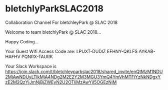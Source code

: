 # bletchlyParkSLAC2018
Collaboration Channel For bletchleyPark @ SLAC 2018


Welcome to team bletchlyPark @ SLAC 2018...

Happy Coding...

Your Guest Wifi Access Code are:
LPUXT-DUDIZ
EFHNY-QKLFS
AYKAB-HAFHV
PQNRX-TAURK


Your Slack Workspace is https://join.slack.com/t/bletchleyparkslac2018/shared_invite/enQtMzM1NDU2MjAwNDUyLTlkMjA4NDg2M2E2Y2M3MGU3YmQ4YmVhMTFiYzNkNDgxYzE2M2QzYjJmNjBjZWEyN2U2OTliMzAwYjI5OGEzNjM
